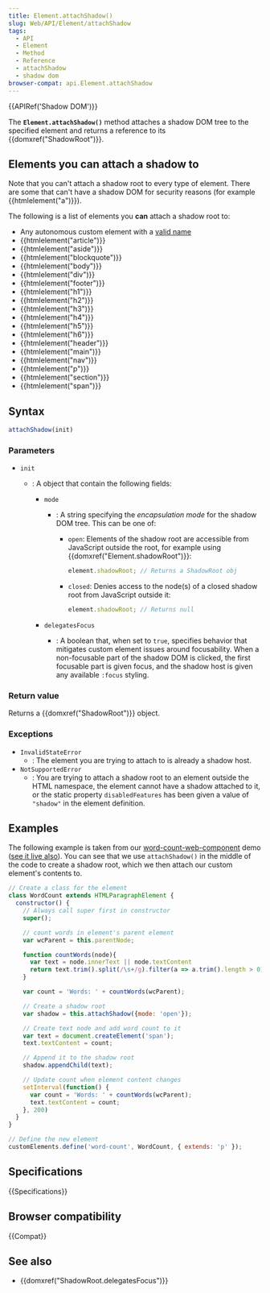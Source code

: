 ```yaml
---
title: Element.attachShadow()
slug: Web/API/Element/attachShadow
tags:
  - API
  - Element
  - Method
  - Reference
  - attachShadow
  - shadow dom
browser-compat: api.Element.attachShadow
---
```

{{APIRef('Shadow DOM')}}

The **`Element.attachShadow()`** method attaches a shadow DOM tree to the specified element and returns a reference to its {{domxref("ShadowRoot")}}.

## Elements you can attach a shadow to

Note that you can't attach a shadow root to every type of element.
There are some that can't have a shadow DOM for security reasons (for example {{htmlelement("a")}}).

The following is a list of elements you **can** attach a shadow root to:

- Any autonomous custom element with a [valid
  name](https://html.spec.whatwg.org/multipage/custom-elements.html#valid-custom-element-name)
- {{htmlelement("article")}}
- {{htmlelement("aside")}}
- {{htmlelement("blockquote")}}
- {{htmlelement("body")}}
- {{htmlelement("div")}}
- {{htmlelement("footer")}}
- {{htmlelement("h1")}}
- {{htmlelement("h2")}}
- {{htmlelement("h3")}}
- {{htmlelement("h4")}}
- {{htmlelement("h5")}}
- {{htmlelement("h6")}}
- {{htmlelement("header")}}
- {{htmlelement("main")}}
- {{htmlelement("nav")}}
- {{htmlelement("p")}}
- {{htmlelement("section")}}
- {{htmlelement("span")}}

## Syntax

```js
attachShadow(init)
```

### Parameters

- `init`

  - : A object that contain the following fields:

    - `mode`

      - : A string specifying the _encapsulation mode_ for the shadow DOM tree.
        This can be one of:

        - `open`: Elements of the shadow root are accessible from JavaScript outside the root,
          for example using {{domxref("Element.shadowRoot")}}:

          ```js
          element.shadowRoot; // Returns a ShadowRoot obj
          ```

        - `closed`: Denies access to the node(s) of a closed shadow root
          from JavaScript outside it:

          ```js
          element.shadowRoot; // Returns null
          ```

    - `delegatesFocus`
      - : A boolean that, when set to `true`, specifies behavior that mitigates custom element issues around focusability.
        When a non-focusable part of the shadow DOM is clicked, the first focusable part is given focus, and the shadow host is given any available `:focus` styling.

### Return value

Returns a {{domxref("ShadowRoot")}} object.

### Exceptions

- `InvalidStateError`
  - : The element you are trying to attach to is already a shadow host.
- `NotSupportedError`
  - : You are trying to attach a shadow root to an element outside the HTML namespace, the element cannot have a shadow attached to it,
    or the static property `disabledFeatures` has been given a value of `"shadow"` in the element definition.

## Examples

The following example is taken from our [word-count-web-component](https://github.com/mdn/web-components-examples/tree/master/word-count-web-component) demo ([see it live also](https://mdn.github.io/web-components-examples/word-count-web-component/)).
You can see that we use `attachShadow()` in the middle of the code to create a shadow root, which we then attach our custom element's contents to.

```js
// Create a class for the element
class WordCount extends HTMLParagraphElement {
  constructor() {
    // Always call super first in constructor
    super();

    // count words in element's parent element
    var wcParent = this.parentNode;

    function countWords(node){
      var text = node.innerText || node.textContent
      return text.trim().split(/\s+/g).filter(a => a.trim().length > 0).length;
    }

    var count = 'Words: ' + countWords(wcParent);

    // Create a shadow root
    var shadow = this.attachShadow({mode: 'open'});

    // Create text node and add word count to it
    var text = document.createElement('span');
    text.textContent = count;

    // Append it to the shadow root
    shadow.appendChild(text);

    // Update count when element content changes
    setInterval(function() {
      var count = 'Words: ' + countWords(wcParent);
      text.textContent = count;
    }, 200)
  }
}

// Define the new element
customElements.define('word-count', WordCount, { extends: 'p' });
```

## Specifications

{{Specifications}}

## Browser compatibility

{{Compat}}

## See also

- {{domxref("ShadowRoot.delegatesFocus")}}
